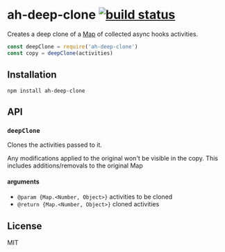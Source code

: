 # ah-deep-clone [![build status](https://secure.travis-ci.org/thlorenz/ah-deep-clone.png)](http://travis-ci.org/thlorenz/ah-deep-clone)

Creates a deep clone of a [Map](https://developer.mozilla.org/en-US/docs/Web/JavaScript/Reference/Global_Objects/Map) of collected async hooks activities.

```js
const deepClone = require('ah-deep-clone')
const copy = deepClone(activities)
```

## Installation

    npm install ah-deep-clone

## API

### `deepClone`

Clones the activities passed to it.

Any modifications applied to the original won't be visible in the copy.
This includes additions/removals to the original Map
 
#### arguments

- `@param {Map.<Number, Object>}` activities to be cloned
- `@return {Map.<Number, Object>}` cloned activities

## License

MIT
